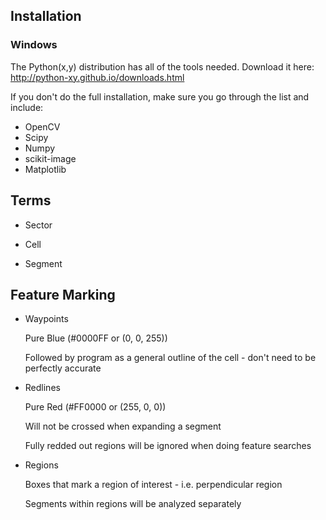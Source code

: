 
## Installation

### Windows

The Python(x,y) distribution has all of the tools needed. Download it here: http://python-xy.github.io/downloads.html 

If you don't do the full installation, make sure you go through the list and include:

- OpenCV
- Scipy
- Numpy
- scikit-image
- Matplotlib


## Terms

- Sector

- Cell

- Segment


## Feature Marking

- Waypoints

  Pure Blue (#0000FF or (0, 0, 255))

  Followed by program as a general outline of the cell - don't need to be perfectly accurate

- Redlines

  Pure Red (#FF0000 or (255, 0, 0))

  Will not be crossed when expanding a segment

  Fully redded out regions will be ignored when doing feature searches

- Regions

  Boxes that mark a region of interest - i.e. perpendicular region

  Segments within regions will be analyzed separately



